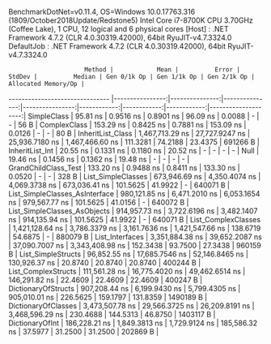 
BenchmarkDotNet=v0.11.4, OS=Windows 10.0.17763.316 (1809/October2018Update/Redstone5)
Intel Core i7-8700K CPU 3.70GHz (Coffee Lake), 1 CPU, 12 logical and 6 physical cores
  [Host]     : .NET Framework 4.7.2 (CLR 4.0.30319.42000), 64bit RyuJIT-v4.7.3324.0
  DefaultJob : .NET Framework 4.7.2 (CLR 4.0.30319.42000), 64bit RyuJIT-v4.7.3324.0


                         Method |            Mean |          Error |         StdDev |          Median | Gen 0/1k Op | Gen 1/1k Op | Gen 2/1k Op | Allocated Memory/Op |
------------------------------- |----------------:|---------------:|---------------:|----------------:|------------:|------------:|------------:|--------------------:|
                    SimpleClass |        95.81 ns |      0.9516 ns |      0.8901 ns |        96.09 ns |      0.0088 |           - |           - |                56 B |
                   ComplexClass |       153.29 ns |      0.8425 ns |      0.7881 ns |       153.09 ns |      0.0126 |           - |           - |                80 B |
              InheritList_Class | 1,467,713.29 ns | 27,727.9247 ns | 25,936.7180 ns | 1,467,466.60 ns |    111.3281 |     74.2188 |     23.4375 |            691266 B |
                InheritList_Int |        20.55 ns |      0.1331 ns |      0.1180 ns |        20.52 ns |           - |           - |           - |                   - |
                           Null |        19.46 ns |      0.1456 ns |      0.1362 ns |        19.48 ns |           - |           - |           - |                   - |
           GrandChildClass_Test |       133.20 ns |      0.9488 ns |      0.8411 ns |       133.30 ns |      0.0520 |           - |           - |               328 B |
             List_SimpleClasses |   673,946.69 ns |  4,350.4074 ns |  4,069.3738 ns |   673,036.41 ns |    101.5625 |     41.9922 |           - |            640071 B |
 List_SimpleClasses_AsInterface |   980,121.85 ns |  6,471.2010 ns |  6,053.1654 ns |   979,567.77 ns |    101.5625 |     41.0156 |           - |            640072 B |
   List_SimpleClasses_AsObjects |   914,957.73 ns |  3,722.6196 ns |  3,482.1407 ns |   914,135.94 ns |    101.5625 |     41.9922 |           - |            640071 B |
            List_ComplexClasses | 1,421,128.64 ns |  3,786.3379 ns |  3,161.7636 ns | 1,421,547.66 ns |    138.6719 |     54.6875 |           - |            880079 B |
                List_Interfaces | 3,351,884.38 ns | 39,652.2087 ns | 37,090.7007 ns | 3,343,408.98 ns |    152.3438 |     93.7500 |     27.3438 |            960159 B |
             List_SimpleStructs |    96,852.55 ns | 17,685.7546 ns | 52,146.8465 ns |   130,926.37 ns |     20.8740 |     20.8740 |     20.8740 |            400244 B |
            List_ComplexStructs |   111,561.28 ns | 16,775.4020 ns | 49,462.6514 ns |   146,291.82 ns |     22.4609 |     22.4609 |     22.4609 |            400247 B |
            DictionaryOfStructs |   907,208.44 ns |  6,199.9430 ns |  5,799.4305 ns |   905,010.01 ns |    226.5625 |    159.1797 |    131.8359 |           1490189 B |
            DictionaryOfClasses | 3,473,507.78 ns | 29,566.3725 ns | 26,209.8191 ns | 3,468,596.29 ns |    230.4688 |    144.5313 |     46.8750 |           1403117 B |
                DictionaryOfInt |   186,228.21 ns |  1,849.3813 ns |  1,729.9124 ns |   185,586.32 ns |     37.5977 |     31.2500 |     31.2500 |            202869 B |
